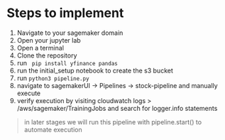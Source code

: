 # Steps to implement

1. Navigate to your sagemaker domain
2. Open your jupyter lab
3. Open a terminal
4. Clone the repository
5. run ``` pip install yfinance pandas```
6. run the initial_setup notebook to create the s3 bucket
7. run ```python3 pipeline.py```
8. navigate to sagemakerUI -> Pipelines -> stock-pipeline and manually execute
9. verify execution by visiting cloudwatch logs > /aws/sagemaker/TrainingJobs and search for logger.info statements

> in later stages we will run this pipeline with pipeline.start() to automate execution